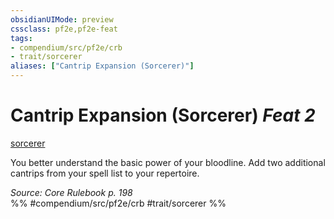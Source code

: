 ```yaml
---
obsidianUIMode: preview
cssclass: pf2e,pf2e-feat
tags:
- compendium/src/pf2e/crb
- trait/sorcerer
aliases: ["Cantrip Expansion (Sorcerer)"]
---
```

# Cantrip Expansion (Sorcerer)  *Feat 2*  
[sorcerer](/rules/traits/sorcerer.md)  


You better understand the basic power of your bloodline. Add two additional cantrips from your spell list to your repertoire.

*Source: Core Rulebook p. 198*  
%% #compendium/src/pf2e/crb #trait/sorcerer %%